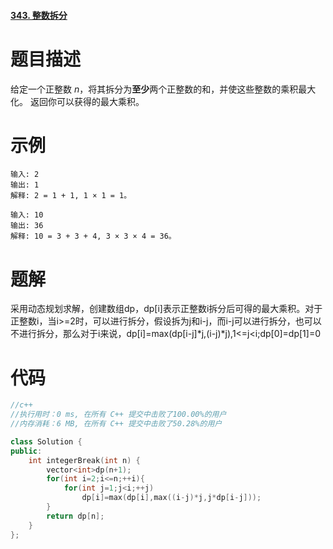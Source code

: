 #### [343. 整数拆分](https://leetcode-cn.com/problems/integer-break/)

# 题目描述

给定一个正整数 *n*，将其拆分为**至少**两个正整数的和，并使这些整数的乘积最大化。 返回你可以获得的最大乘积。

# 示例

```
输入: 2
输出: 1
解释: 2 = 1 + 1, 1 × 1 = 1。
```

```
输入: 10
输出: 36
解释: 10 = 3 + 3 + 4, 3 × 3 × 4 = 36。
```

# 题解

采用动态规划求解，创建数组dp，dp[i]表示正整数i拆分后可得的最大乘积。对于正整数i，当i>=2时，可以进行拆分，假设拆为j和i-j，而i-j可以进行拆分，也可以不进行拆分，那么对于i来说，dp[i]=max(dp[i-j]\*j,(i-j)\*j),1<=j<i;dp[0]=dp[1]=0

# 代码

```c++
//c++
//执行用时：0 ms, 在所有 C++ 提交中击败了100.00%的用户
//内存消耗：6 MB, 在所有 C++ 提交中击败了50.28%的用户

class Solution {
public:
    int integerBreak(int n) {
        vector<int>dp(n+1);
        for(int i=2;i<=n;++i){
            for(int j=1;j<i;++j)
                dp[i]=max(dp[i],max((i-j)*j,j*dp[i-j]));
        }
        return dp[n];
    }
};
```



